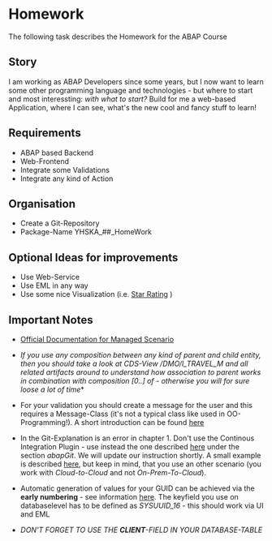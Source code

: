 # Homework

The following task describes the Homework for the ABAP Course

## Story

I am working as ABAP Developers since some years, but I now want to learn some other programming language and technologies - but where to start and most interessting: *with what to start?*
Build for me a web-based Application, where I can see, what's the new cool and fancy stuff to learn!

## Requirements

* ABAP based Backend
* Web-Frontend
* Integrate some Validations
* Integrate any kind of Action

## Organisation

* Create a Git-Repository
* Package-Name YHSKA_##_HomeWork

## Optional Ideas for improvements

* Use Web-Service
* Use EML in any way
* Use some nice Visualization (i.e. [Star Rating](presentations/Bewertungssterne.pdf) )

## Important Notes

* [Official Documentation for Managed Scenario](https://help.sap.com/viewer/923180ddb98240829d935862025004d6/Cloud/en-US/b5bba99612cf4637a8b72a3fc82c22d9.html)

* **If you use any composition between any kind of parent and child entity, then you should take a look at CDS-View */DMO/I_TRAVEL_M* and all related artifacts around to understand how *association to parent* works in combination with *composition [0..*] of* - otherwise you will for sure loose a lot of time**

* For your validation you should create a message for the user and this requires a Message-Class (it's not a typical class like used in OO-Programming!). A short introduction can be found [here](presentations/MessageClass.pdf)

* In the Git-Explanation is an error in chapter 1. Don't use the Continous Integration Plugin - use instead the one described [here](https://tools.hana.ondemand.com/#abap) under the section *abapGit*. We will update our instruction shortly. A small example is described [here](https://developers.sap.com/tutorials/abap-environment-abapgit.html#f04bf1cc-915a-4eb7-b54f-fd923a4e0f2d), but keep in mind, that you use an other scenario (you work with *Cloud-to-Cloud* and not *On-Prem-To-Cloud*).

* Automatic generation of values for your GUID can be achieved via the **early numbering** - see information [here](https://help.sap.com/viewer/923180ddb98240829d935862025004d6/Cloud/en-US/cb558d9c68cc4082a6b18769a19cec06.html). The keyfield you use on databaselevel has to be defined as *SYSUUID_16* - this should work via UI and EML

* *DON'T FORGET TO USE THE **CLIENT**-FIELD IN YOUR DATABASE-TABLE*
  
